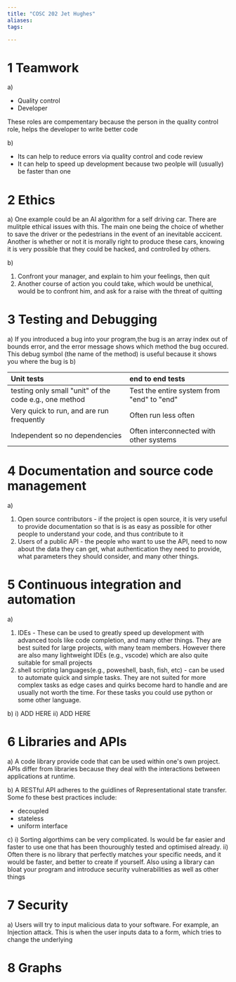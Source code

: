```yaml
---
title: "COSC 202 Jet Hughes"
aliases: 
tags: 

---
```



<div style="page-break-after: always;"></div>

# 1 Teamwork
a) 
-  Quality control
- Developer

These roles are compementary because the person in the quality control role, helps the developer to write better code

b) 
- Its can help to reduce errors via quality control and code review
- It can help to speed up development because two peolple will (usually) be faster than one


<div style="page-break-after: always;"></div>

# 2 Ethics

a) One example could be an AI algorithm for a self driving car. There are mulitple ethical issues with this. The main one being the choice of whether to save the driver or the pedestrians in the event of an inevitable accicent. Another is whether or not it is morally right to produce these cars, knowing it is very possible that they could be hacked, and controlled by others.

b) 
1) Confront your manager, and explain to him your feelings, then quit
2) Another course of action you could take, which would be unethical, would be to confront him, and ask for a raise with the threat of quitting


<div style="page-break-after: always;"></div>

# 3 Testing and Debugging

a) If you introduced a bug into your program,the bug is an array index out of bounds error, and the error message shows which method the bug occured. This debug symbol (the name of the method) is useful because it shows you where the bug is
b) 

| Unit tests                                             | end to end tests                           |
|:-------------------------------------------------------|:-------------------------------------------|
| testing only small "unit" of the code e.g., one method | Test the entire system from "end" to "end" |
| Very quick to run, and are run frequently              | Often run less often                       |
| Independent so no dependencies                         | Often interconnected with other systems    |


<div style="page-break-after: always;"></div>

# 4 Documentation and source code management

a) 
1) Open source contributors - if the project is open source, it is very useful to provide documentation so that is is as easy as possible for other people to understand your code, and thus contribute to it
2) Users of a public API - the people who want to use the API, need to now about the data they can get, what authentication they need to provide, what parameters they should consider, and many other things. 


<div style="page-break-after: always;"></div>

# 5 Continuous integration and automation

a) 
1) IDEs - These can be used to greatly speed up development with advanced tools like code completion, and many other things. They are best suited for large projects, with many team members. However there are also many lightweight IDEs (e.g., vscode) which are also quite suitable for small projects
2) shell scripting languages(e.g., poweshell, bash, fish, etc) - can be used to automate quick and simple tasks. They are not suited for more complex tasks as edge cases and quirks become hard to handle and are usually not worth the time. For these tasks you could use python or some other language.

b)
i) ADD HERE
ii) ADD HERE



<div style="page-break-after: always;"></div>

# 6 Libraries and APIs

a) A code library provide code that can be used within one's own project. APIs differ from libraries because they deal with the interactions between applications at runtime. 

b) A RESTful API adheres to the guidlines of Representational state transfer. Some fo these best practices include:
- decoupled
- stateless
- uniform interface

c)
i) Sorting algorthims can be very complicated. Is would be far easier and faster to use one that has been thouroughly tested and optimised already.
ii) Often there is no library that perfectly matches your specific needs, and it would be faster, and better to create if yourself. Also using a library can bloat your program and introduce security vulnerabilities as well as other things

<div style="page-break-after: always;"></div>

# 7 Security
a) Users will try to input malicious data to your software. For example, an Injection attack. This is when the user inputs data to a form, which tries to change the underlying 





<div style="page-break-after: always;"></div>

# 8 Graphs




